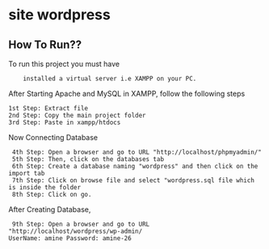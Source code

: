 # site wordpress



## How To Run??

To run this project you must have 

```
    installed a virtual server i.e XAMPP on your PC.
```

After Starting Apache and MySQL in XAMPP, follow the following steps

```
1st Step: Extract file
2nd Step: Copy the main project folder
3rd Step: Paste in xampp/htdocs
```
Now Connecting Database

```
 4th Step: Open a browser and go to URL "http://localhost/phpmyadmin/"
 5th Step: Then, click on the databases tab
 6th Step: Create a database naming "wordpress" and then click on the import tab
 7th Step: Click on browse file and select "wordpress.sql file which is inside the folder
 8th Step: Click on go.
```
After Creating Database,
```
 9th Step: Open a browser and go to URL "http://localhost/wordpress/wp-admin/
UserName: amine Password: amine-26

```


```




